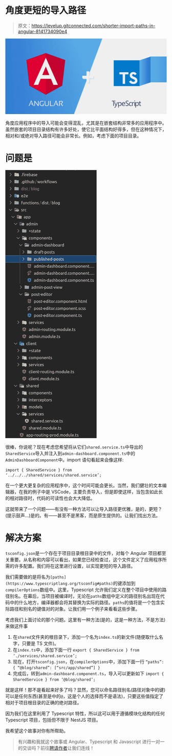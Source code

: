 # 角度更短的导入路径

> 原文：<https://levelup.gitconnected.com/shorter-import-paths-in-angular-8141734090e4>

![](img/cada07593e76c3e1a7d65c03387349db.png)

角度应用程序中的导入可能会变得混乱，尤其是在嵌套结构非常多的应用程序中。虽然嵌套的项目目录结构有许多好处，使它比平面结构好得多，但在这种情况下，相对和/或绝对导入路径可能会非常长。例如，考虑下面的项目目录。

# 问题是

![](img/98eeb71454f3d775ca7528651bbaf0e0.png)

很棒，你说呢？现在考虑您希望将从它们`shared.service.ts`中导出的`SharedService`导入并注入到`admin-dashboard.component.ts`中的`AdminDashboardComponent`中。import 语句看起来会像这样:

```
import { SharedService } from ‘../../../shared/services/shared.service’;
```

在一个更大更复杂的应用程序中，这个时间可能会更长。当然，我们健壮的文本编辑器，在我的例子中是 VSCode，主要负责导入，但是即使这样，当包含如此长的相对路径时，代码的可读性也会大大降低。

这就带来了一个问题——有没有一种方法可以让导入路径更优雅，是的，更短？(提示鼓声…)是的。有——甚至不是黑客，而是原生提供的。让我们找出方法。

# 解决方案

`tsconfig.json`是一个存在于项目目录根目录中的文件，对每个 Angular 项目都至关重要。从名称和内容可以看出，如果您已经检查过，这个文件定义了应用程序所需的许多配置。我们将在这里进行设置，以实现更短的导入路径。

我们需要做的是将名为`[paths](https://www.typescriptlang.org/tsconfig#paths)`的键添加到`compilerOptions`数组中。这里，Typescript 允许我们定义在整个项目中使用的路径别名。在幕后，当项目被编译时，无论在`paths`数组中定义的路径别名出现在代码中的什么地方，编译器都会将其替换为实际的路径。`paths`的值将是一个包含实际路径和别名的键值对的对象。让我们用一个例子来看看这些步骤。

考虑我们上面讨论的那个问题。这里有一种方法(是的，这是一种方法，不是方法)来做这件事

1.  在`shared`文件夹的根目录下，添加一个名为`index.ts`的新文件(随便取什么名字，只要是 TS 文件)。
2.  在`index.ts`中，添加下面一行
    `export { SharedService } from ‘./services/shared.service’;`
3.  现在，打开`tsconfig.json`，在`compilerOptions`中，添加下面一行
    `“paths”: { “@blog/shared”: [“src/app/shared”] }`
4.  完成后，转到`admin-dashboard.component.ts`，导入可以更新如下
    `import { SharedService } from ‘@blog/shared’;`

就是这样！那不是看起来好多了吗？显然，您可以命名路径别名(路径对象中的键)可以是任何东西(甚至是中的`@`，这是个人的选择而不是语法)，只要这些值指定了相对于项目根目录的正确的绝对路径。

因为我们在这里利用了 Typescript 特性，所以这可以用于遵循模块化结构的任何 Typescript 项目，包括但不限于 NestJS 项目。

我希望这个故事对你有所帮助。

> 有兴趣和我就这个故事或 Angular、Typescript 和 Javascript 进行一对一的交谈吗？前往[聘请作者](https://www.hiretheauthor.com/ashwinSathian)让我们连线！